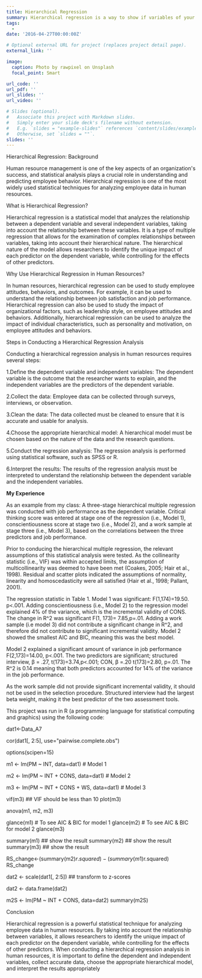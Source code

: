 ```yaml
---
title: Hierarchical Regression
summary: Hierarchical regression is a way to show if variables of your interest explain a statistically significant amount of variance in your Dependent Variable (DV) after accounting for all other variables.
tags:
  - 
date: '2016-04-27T00:00:00Z'

# Optional external URL for project (replaces project detail page).
external_link: ''

image:
  caption: Photo by rawpixel on Unsplash
  focal_point: Smart

url_code: ''
url_pdf: ''
url_slides: ''
url_video: ''

# Slides (optional).
#   Associate this project with Markdown slides.
#   Simply enter your slide deck's filename without extension.
#   E.g. `slides = "example-slides"` references `content/slides/example-slides.md`.
#   Otherwise, set `slides = ""`.
slides: ''
---
```

Hierarchical Regression: Background

Human resource management is one of the key aspects of an organization's success, and statistical analysis plays a crucial role in understanding and predicting employee behavior. Hierarchical regression is one of the most widely used statistical techniques for analyzing employee data in human resources.

What is Hierarchical Regression?

Hierarchical regression is a statistical model that analyzes the relationship between a dependent variable and several independent variables, taking into account the relationship between these variables. It is a type of multiple regression that allows for the examination of complex relationships between variables, taking into account their hierarchical nature. The hierarchical nature of the model allows researchers to identify the unique impact of each predictor on the dependent variable, while controlling for the effects of other predictors.

Why Use Hierarchical Regression in Human Resources?

In human resources, hierarchical regression can be used to study employee attitudes, behaviors, and outcomes. For example, it can be used to understand the relationship between job satisfaction and job performance. Hierarchical regression can also be used to study the impact of organizational factors, such as leadership style, on employee attitudes and behaviors. Additionally, hierarchical regression can be used to analyze the impact of individual characteristics, such as personality and motivation, on employee attitudes and behaviors.

Steps in Conducting a Hierarchical Regression Analysis

Conducting a hierarchical regression analysis in human resources requires several steps:

1.Define the dependent variable and independent variables: The dependent variable is the outcome that the researcher wants to explain, and the independent variables are the predictors of the dependent variable.


2.Collect the data: Employee data can be collected through surveys, interviews, or observation.


3.Clean the data: The data collected must be cleaned to ensure that it is accurate and usable for analysis.


4.Choose the appropriate hierarchical model: A hierarchical model must be chosen based on the nature of the data and the research questions.


5.Conduct the regression analysis: The regression analysis is performed using statistical software, such as SPSS or R.


6.Interpret the results: The results of the regression analysis must be interpreted to understand the relationship between the dependent variable and the independent variables.

**My Experience**

As an example from my class: A three-stage hierarchical multiple regression was conducted with job performance as the dependent variable. Critical thinking score was entered at stage one of the regression (i.e., Model 1), conscientiousness score at stage two (i.e., Model 2), and a work sample at stage three (i.e., Model 3), based on the correlations between the three predictors and job performance.  


Prior to conducing the hierarchical multiple regression, the relevant assumptions of this 
statistical analysis were tested.  As the collinearity statistic (i.e., VIF) was within accepted limits, 
the assumption of multicollinearity was deemed to have been met (Coakes, 2005; Hair et al., 
1998).  Residual and scatter plots indicated the assumptions of normality, linearity and 
homoscedasticity were all satisfied (Hair et al., 1998; Pallant, 2001).    


The regression statistic in Table 1. Model 1 was significant: F(1,174)=19.50. p<.001. Adding conscientiousness (i.e., Model 2) to the regression model explained 4% of the variance, which is the incremental validity of CONS. The change in R^2 was significant F(1, 173)= 7.85,p=.01. Adding a work sample (i.e model 3) did not contribute a significant change in R^2, and therefore did not contribute to significant incremental validity. Model 2 showed the smallest AIC and BIC, meaning this was the best model. 


Model 2 explained a significant amount of variance in job performance F(2,173)=14.00, p<.001. The two predictors are significant; structured interview, β = .27, t(173)=3.74,p<.001; CON, β =.20 t(173)=2.80, p=.01. The R^2 is 0.14 meaning that both predictors accounted for 14% of the variance in the job performance.


As the work sample did not provide significant incremental validity, it should not be used in the selection procedure. Structured interview had the largest beta weight, making it the best predictor of the two assessment tools.

This project was run in R (a programming language for statistical computing and graphics) using the following code:

dat1<-Data_A7

cor(dat1[, 2:5], use="pairwise.complete.obs")

options(scipen=15)

m1 <- lm(PM ~ INT, data=dat1)                       # Model 1

m2 <- lm(PM ~ INT + CONS, data=dat1)                  # Model 2

m3 <- lm(PM ~ INT + CONS + WS, data=dat1)           # Model 3

vif(m3)                                                      ## VIF should be less than 10
plot(m3)

anova(m1, m2, m3)

glance(m1)                                     # To see AIC & BIC for model 1
glance(m2)                                     # To see AIC & BIC for model 2
glance(m3)

summary(m1)                                                  ## show the result
summary(m2)                                                  ## show the result
summary(m3)                                                  ## show the result

RS_change<-(summary(m2)$r.squared)-(summary(m1)$r.squared)
RS_change

dat2 <- scale(dat1[, 2:5])                                    ## transform to z-scores

dat2 <- data.frame(dat2)

m2S <- lm(PM ~ INT + CONS, data=dat2)
summary(m2S)



Conclusion

Hierarchical regression is a powerful statistical technique for analyzing employee data in human resources. By taking into account the relationship between variables, it allows researchers to identify the unique impact of each predictor on the dependent variable, while controlling for the effects of other predictors. When conducting a hierarchical regression analysis in human resources, it is important to define the dependent and independent variables, collect accurate data, choose the appropriate hierarchical model, and interpret the results appropriately
